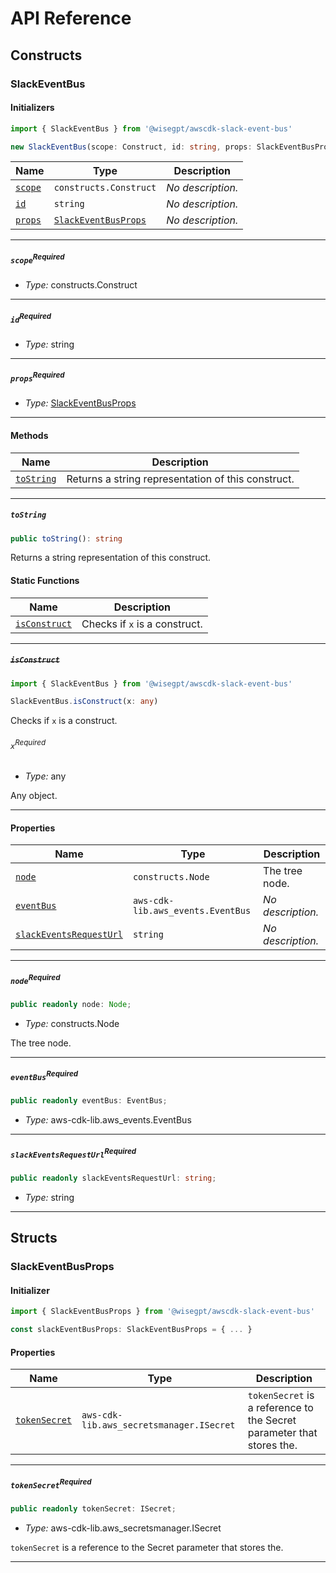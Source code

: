 # API Reference <a name="API Reference" id="api-reference"></a>

## Constructs <a name="Constructs" id="Constructs"></a>

### SlackEventBus <a name="SlackEventBus" id="@wisegpt/awscdk-slack-event-bus.SlackEventBus"></a>

#### Initializers <a name="Initializers" id="@wisegpt/awscdk-slack-event-bus.SlackEventBus.Initializer"></a>

```typescript
import { SlackEventBus } from '@wisegpt/awscdk-slack-event-bus'

new SlackEventBus(scope: Construct, id: string, props: SlackEventBusProps)
```

| **Name** | **Type** | **Description** |
| --- | --- | --- |
| <code><a href="#@wisegpt/awscdk-slack-event-bus.SlackEventBus.Initializer.parameter.scope">scope</a></code> | <code>constructs.Construct</code> | *No description.* |
| <code><a href="#@wisegpt/awscdk-slack-event-bus.SlackEventBus.Initializer.parameter.id">id</a></code> | <code>string</code> | *No description.* |
| <code><a href="#@wisegpt/awscdk-slack-event-bus.SlackEventBus.Initializer.parameter.props">props</a></code> | <code><a href="#@wisegpt/awscdk-slack-event-bus.SlackEventBusProps">SlackEventBusProps</a></code> | *No description.* |

---

##### `scope`<sup>Required</sup> <a name="scope" id="@wisegpt/awscdk-slack-event-bus.SlackEventBus.Initializer.parameter.scope"></a>

- *Type:* constructs.Construct

---

##### `id`<sup>Required</sup> <a name="id" id="@wisegpt/awscdk-slack-event-bus.SlackEventBus.Initializer.parameter.id"></a>

- *Type:* string

---

##### `props`<sup>Required</sup> <a name="props" id="@wisegpt/awscdk-slack-event-bus.SlackEventBus.Initializer.parameter.props"></a>

- *Type:* <a href="#@wisegpt/awscdk-slack-event-bus.SlackEventBusProps">SlackEventBusProps</a>

---

#### Methods <a name="Methods" id="Methods"></a>

| **Name** | **Description** |
| --- | --- |
| <code><a href="#@wisegpt/awscdk-slack-event-bus.SlackEventBus.toString">toString</a></code> | Returns a string representation of this construct. |

---

##### `toString` <a name="toString" id="@wisegpt/awscdk-slack-event-bus.SlackEventBus.toString"></a>

```typescript
public toString(): string
```

Returns a string representation of this construct.

#### Static Functions <a name="Static Functions" id="Static Functions"></a>

| **Name** | **Description** |
| --- | --- |
| <code><a href="#@wisegpt/awscdk-slack-event-bus.SlackEventBus.isConstruct">isConstruct</a></code> | Checks if `x` is a construct. |

---

##### ~~`isConstruct`~~ <a name="isConstruct" id="@wisegpt/awscdk-slack-event-bus.SlackEventBus.isConstruct"></a>

```typescript
import { SlackEventBus } from '@wisegpt/awscdk-slack-event-bus'

SlackEventBus.isConstruct(x: any)
```

Checks if `x` is a construct.

###### `x`<sup>Required</sup> <a name="x" id="@wisegpt/awscdk-slack-event-bus.SlackEventBus.isConstruct.parameter.x"></a>

- *Type:* any

Any object.

---

#### Properties <a name="Properties" id="Properties"></a>

| **Name** | **Type** | **Description** |
| --- | --- | --- |
| <code><a href="#@wisegpt/awscdk-slack-event-bus.SlackEventBus.property.node">node</a></code> | <code>constructs.Node</code> | The tree node. |
| <code><a href="#@wisegpt/awscdk-slack-event-bus.SlackEventBus.property.eventBus">eventBus</a></code> | <code>aws-cdk-lib.aws_events.EventBus</code> | *No description.* |
| <code><a href="#@wisegpt/awscdk-slack-event-bus.SlackEventBus.property.slackEventsRequestUrl">slackEventsRequestUrl</a></code> | <code>string</code> | *No description.* |

---

##### `node`<sup>Required</sup> <a name="node" id="@wisegpt/awscdk-slack-event-bus.SlackEventBus.property.node"></a>

```typescript
public readonly node: Node;
```

- *Type:* constructs.Node

The tree node.

---

##### `eventBus`<sup>Required</sup> <a name="eventBus" id="@wisegpt/awscdk-slack-event-bus.SlackEventBus.property.eventBus"></a>

```typescript
public readonly eventBus: EventBus;
```

- *Type:* aws-cdk-lib.aws_events.EventBus

---

##### `slackEventsRequestUrl`<sup>Required</sup> <a name="slackEventsRequestUrl" id="@wisegpt/awscdk-slack-event-bus.SlackEventBus.property.slackEventsRequestUrl"></a>

```typescript
public readonly slackEventsRequestUrl: string;
```

- *Type:* string

---


## Structs <a name="Structs" id="Structs"></a>

### SlackEventBusProps <a name="SlackEventBusProps" id="@wisegpt/awscdk-slack-event-bus.SlackEventBusProps"></a>

#### Initializer <a name="Initializer" id="@wisegpt/awscdk-slack-event-bus.SlackEventBusProps.Initializer"></a>

```typescript
import { SlackEventBusProps } from '@wisegpt/awscdk-slack-event-bus'

const slackEventBusProps: SlackEventBusProps = { ... }
```

#### Properties <a name="Properties" id="Properties"></a>

| **Name** | **Type** | **Description** |
| --- | --- | --- |
| <code><a href="#@wisegpt/awscdk-slack-event-bus.SlackEventBusProps.property.tokenSecret">tokenSecret</a></code> | <code>aws-cdk-lib.aws_secretsmanager.ISecret</code> | `tokenSecret` is a reference to the Secret parameter that stores the. |

---

##### `tokenSecret`<sup>Required</sup> <a name="tokenSecret" id="@wisegpt/awscdk-slack-event-bus.SlackEventBusProps.property.tokenSecret"></a>

```typescript
public readonly tokenSecret: ISecret;
```

- *Type:* aws-cdk-lib.aws_secretsmanager.ISecret

`tokenSecret` is a reference to the Secret parameter that stores the.

---



